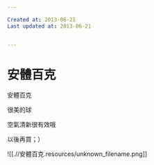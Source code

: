 ```yaml
---

Created at: 2013-06-21
Last updated at: 2013-06-21


---
```


# 安體百克


安體百克

很美的球

空氣清新很有效哦

以後再買；）

![[.//安體百克.resources/unknown_filename.png]]

